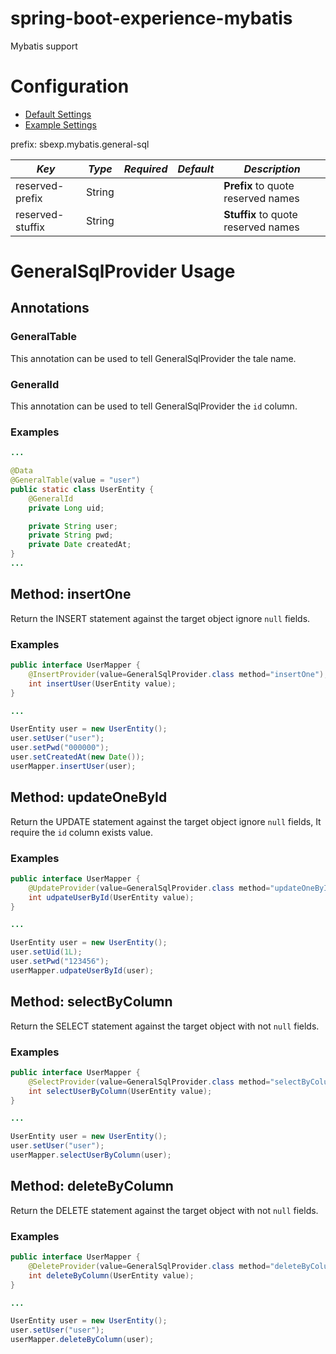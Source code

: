spring-boot-experience-mybatis
==============================================

Mybatis support

# Configuration

- [Default Settings](src/main/resources/experience/experience-mybatis.yml)
- [Example Settings](src/test/resources/application.yml)

prefix: sbexp.mybatis.general-sql

| *Key*            | *Type* | *Required* | *Default* | *Description*                       |
|------------------|--------|------------|-----------|-------------------------------------|
| reserved-prefix  | String |            |           | **Prefix** to quote reserved names  |
| reserved-stuffix | String |            |           | **Stuffix** to quote reserved names |

# GeneralSqlProvider Usage

## Annotations

### GeneralTable

This annotation can be used to tell GeneralSqlProvider the tale name.

### GeneralId

This annotation can be used to tell GeneralSqlProvider the `id` column.

### Examples

```java
...

@Data
@GeneralTable(value = "user")
public static class UserEntity {
    @GeneralId
    private Long uid;

    private String user;
    private String pwd;
    private Date createdAt;
}
...
```

## Method: insertOne

Return the INSERT statement against the target object ignore `null` fields.

### Examples

```java
public interface UserMapper {
    @InsertProvider(value=GeneralSqlProvider.class method="insertOne");
    int insertUser(UserEntity value);
}

...

UserEntity user = new UserEntity();
user.setUser("user");
user.setPwd("000000");
user.setCreatedAt(new Date());
userMapper.insertUser(user);
```

## Method: updateOneById

Return the UPDATE statement against the target object ignore `null` fields, It require the `id` column exists value.

### Examples

```java
public interface UserMapper {
    @UpdateProvider(value=GeneralSqlProvider.class method="updateOneById");
    int udpateUserById(UserEntity value);
}

...

UserEntity user = new UserEntity();
user.setUid(1L);
user.setPwd("123456");
userMapper.udpateUserById(user);
```

## Method: selectByColumn

Return the SELECT statement against the target object with not `null` fields.

### Examples

```java
public interface UserMapper {
    @SelectProvider(value=GeneralSqlProvider.class method="selectByColumn");
    int selectUserByColumn(UserEntity value);
}

...

UserEntity user = new UserEntity();
user.setUser("user");
userMapper.selectUserByColumn(user);
```

## Method: deleteByColumn

Return the DELETE statement against the target object with not `null` fields.

### Examples

```java
public interface UserMapper {
    @DeleteProvider(value=GeneralSqlProvider.class method="deleteByColumn");
    int deleteByColumn(UserEntity value);
}

...

UserEntity user = new UserEntity();
user.setUser("user");
userMapper.deleteByColumn(user);
```
